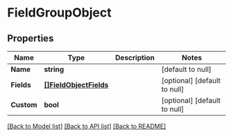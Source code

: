# FieldGroupObject

## Properties
Name | Type | Description | Notes
------------ | ------------- | ------------- | -------------
**Name** | **string** |  | [default to null]
**Fields** | [**[]FieldObjectFields**](fieldObject_fields.md) |  | [optional] [default to null]
**Custom** | **bool** |  | [optional] [default to null]

[[Back to Model list]](../README.md#documentation-for-models) [[Back to API list]](../README.md#documentation-for-api-endpoints) [[Back to README]](../README.md)


